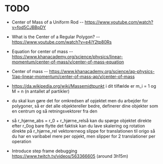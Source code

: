 # TODO

- Center of Mass of a Uniform Rod -- https://www.youtube.com/watch?v=fod5CJBBpDY
- What is the Center of a Regular Polygon? -- https://www.youtube.com/watch?v=e4iY2tp80Rs
- Equation for center of mass -- https://www.khanacademy.org/science/physics/linear-momentum/center-of-mass/v/center-of-mass-equation
- Center of mass -- https://www.khanacademy.org/science/ap-physics-1/ap-linear-momentum/center-of-mass-ap/v/center-of-mass

- https://da.wikipedia.org/wiki/Massemidtpunkt i dit tilfælde er m_i = 1 og M = n (n antallet af partikler)
- du skal kun gøre det for omkredsen af opjektet men du arbejder for polygoner, så er det alle objektereller bedre, definerer dine objekter som en centrum og så retningsvektorer fra den
- så r_hjørne_abs = r_0 + r_hjørne_relså kan du spørge objektet direkte efter r_0og bare flytte det faktisk kan du lave skalering og rotation direkte på r_hjørne_rel vektorerneog slippe for translationen til origo så du har en varibabel mere per opjekt, men slipper for 2 translationer per operation

- Introduce step frame debugging
  https://www.twitch.tv/videos/563366605 (around 3h15m)